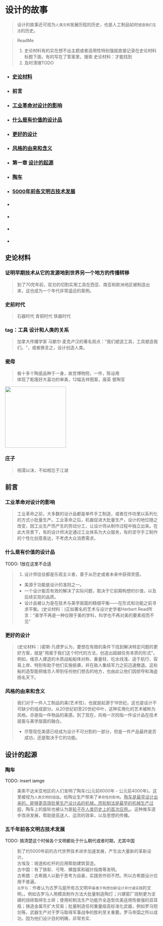 
# 设计的故事
> 设计的故事还可视为`人类文明`发展历程的历史，也是人工制品如何`塑造我们生活`的历史。

> ReadMe
> 1. 史论材料有的实在想不出主题或者适用性特别强就直接记录在史论材料标题下面，有的写在了答案里，搜索 史论材料：才能找到
> 2. 及时清理TODO

- ### [史论材料](#史论材料)
- ### 前言
- ### [工业革命对设计的影响](#工业革命对设计的影响)
- ### [什么是有价值的设计品](#什么是有价值的设计品)
- ### [更好的设计](#更好的设计)
- ### [风格的由来和含义](#风格的由来和含义)
- ### 第一章 [设计的起源](#设计的起源)
- ### [陶车](#陶车)
- ### [5000年前各文明古技术发展](#五千年前各文明古技术发展)
- ### [](#)
- ### [](#)
- ### [](#)
- ### [](#)

**史论材料**
----------------------------------------------------
### 证明早期技术从它的发源地到世界另一个地方的传播转移
> 到了70完年前，双刃的切割实用工具在西亚、南亚和欧洲地区被制造出来，这也成为一个年代非常遥远的案例。

### 史前时代
> 石器时代 青铜时代 铁器时代

### tag：工具 设计和人类的关系
> 加拿大传播学家 马歇尔·麦克卢汉的著名观点："我们塑造工具，工具塑造我们。"，或者换言之，设计创造人类。

### 瓷母
> 极十多个陶瓷品种于一身，故宫博物院，一件，陈设用  
> 体现了乾隆好大喜功的审美，12幅吉祥图案，唐英 督陶官
<img src="assets/images/瓷母.jpeg" width="200px"/>

### 庄子
> 相濡以沫，不如相忘于江湖

**前言**
----------------------------------------------------
### 工业革命对设计的影响
> 工业革命之前，大多数的设计品都是单件手工制造，或者在作坊里以系列化的方式小批量生产。工业革命之后，机器促进大批量生产，设计的地位随之改变，因工业生产而产生的劳动分工，让设计师从制作过程中独立出来。在此大背景下，有的设计师决定通过工业体系为大众服务，有的坚守手工制作的个性化创意表达，不考虑大众消费需求。  

### 什么是有价值的设计品
TODO: 1放在这里不合适
> 1. 设计师往往都是乐观主义者，善于从历史或者未来中获得灵感。
> - 美源于功能是设计的准则之一。
> - 一个设计能否有效的解决了实际问题，取决于它前期构想的价值，以及后续实现的品质。
> - 设计品被认为是在技术与美学层面的精细平衡——在形式和功能之前寻求平衡。(史论材料：)正如著名的艺术与设计史学者Herbert Read所言：“美学不再是一种仅限于美的学科，科学也不再对美的要素视而不见”  

### 更好的设计
> (史论材料：)密斯·凡德罗认为，要想在有限的条件下找到解决特定问题的更好方案，就是"用属于我们这个时代的方法，创造出超越任务本质的形式"。  
> 例如，维京人建造的木质战船船体对称、重量轻、吃水线浅、适于航行、容易上岸、特别有助于他们实施偷袭，并在敌人集结军力之前迅速撤退。这些船的造型能把维京人带到任何他们想去的地方，也由此让他们因掠夺和海盗扬名天下。

### 风格的由来和含义
> 我们对于一件人工制品的美(艺术性)，也就是起源于19世纪，这也是设计不可缺少的组成部分。从20世纪初至20世纪中叶，这种实用化的艺术被称为风格。亦是指一件物品的美感。到了现在，风格一次则指一件设计品在技术层面与美学层面的融合。
>
> - 尽管现在美感已经成为设计不可分割的一部分，但是一件产品最终是否成功，还是取决于它的功能。

**设计的起源**
----------------------------------------------------
### 陶车
TODO: insert iamge
> 美索不达米亚地区的人们发明了陶车(公元前6000年 - 公元前4000年)。这里被视为`人类文明的摇篮`。给陶业生产带来了`革命性的影响`。<u>陶车是最早设计出来的、能够更高效批量生产设计品的机械，而轮制法是最早的机械生产过程</u>，陶车上的旋轮也被认为是<u>轮子在人类历史上的首次应用。</u>。这种推车逐步改进发展，帮助提高送人、运货的效率，以及思想的传播。

### 五千年前各文明古技术发展
TODO: 搞清楚这个时候各个文明都处于什么朝代或者时期，尤其中国
> 到了约5000年前的古代世界技术进步加速发展，产生出大量新的革新设计。  
> 古埃及：坡道和杠杆的应用帮助建筑营造。  
> 古中国：有了铁犁、弓弩、螺旋桨和磁针指南等发明。  
> 古希腊：古希腊人以勤于思考为自豪，实践劳作则不然。所以古希腊设计应用不普遍。  
> `古罗马`：作者认为古罗马是所有古文明中`最善于构想创新设计并付诸实践`的文明，。例如古罗马人用模具制作方法大批量制造陶灯；兴建窑厂烧制更为坚硬的烧砖取缔生土砖；使用轮制法生产功能齐全造型优美适用性极强的双耳瓶；铸造金属币扩大贸易；批量制造任何重量级高标准化武器，例如罗马短剑等。武器生产对于罗马取得军事战争的胜利至关重要。罗马帝国之所以成功，因为他们设计目的明确，非常务实.

